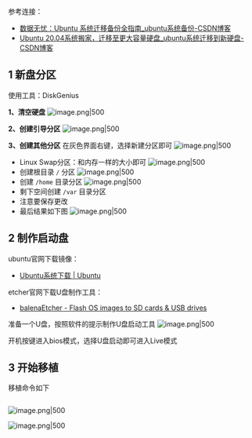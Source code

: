 参考连接：
- [数据无忧：Ubuntu 系统迁移备份全指南_ubuntu系统备份-CSDN博客](https://blog.csdn.net/qq_39517117/article/details/140216351?ops_request_misc=%257B%2522request%255Fid%2522%253A%25227638fee3dd93cd90b32085ab8420bbd3%2522%252C%2522scm%2522%253A%252220140713.130102334..%2522%257D&request_id=7638fee3dd93cd90b32085ab8420bbd3&biz_id=0&utm_medium=distribute.pc_search_result.none-task-blog-2~all~sobaiduend~default-1-140216351-null-null.142^v102^pc_search_result_base4&utm_term=Ubuntu%E7%B3%BB%E7%BB%9F%E8%BF%81%E7%A7%BB&spm=1018.2226.3001.4187)
- [Ubuntu 20.04系统搬家，迁移至更大容量硬盘_ubuntu系统迁移到新硬盘-CSDN博客](https://blog.csdn.net/wenquantongxin/article/details/130192728)
## 1 新盘分区

使用工具：DiskGenius

**1、清空硬盘**
![image.png|500](https://my-obsidian-image.oss-cn-guangzhou.aliyuncs.com/2025/05/511068f290219d3fa8a0aa5e172f3f8d.png)

**2、创建引导分区**
![image.png|500](https://my-obsidian-image.oss-cn-guangzhou.aliyuncs.com/2025/05/35902b74c41d62a9988db578b87a7a84.png)

**3、创建其他分区**
在灰色界面右键，选择新建分区即可
![image.png|500](https://my-obsidian-image.oss-cn-guangzhou.aliyuncs.com/2025/05/807097474d3224a9f3f18f1d0c45dc4b.png)
- Linux Swap分区：和内存一样的大小即可 ![image.png|500](https://my-obsidian-image.oss-cn-guangzhou.aliyuncs.com/2025/05/6d1818a2f9ae6c0965fd1055f3024155.png)
- 创建根目录 `/` 分区 ![image.png|500](https://my-obsidian-image.oss-cn-guangzhou.aliyuncs.com/2025/05/e5b8feaecc4c43f60f9eb58b392dcaf7.png)
- 创建 `/home` 目录分区 ![image.png|500](https://my-obsidian-image.oss-cn-guangzhou.aliyuncs.com/2025/05/78d699f102871f7f9101c7e94e512c64.png)
- 剩下空间创建 `/var` 目录分区 
- 注意要保存更改
- 最后结果如下图 ![image.png|500](https://my-obsidian-image.oss-cn-guangzhou.aliyuncs.com/2025/05/8d66aa5d7ad4bae28d3f1861f4820189.png)
## 2 制作启动盘

ubuntu官网下载镜像：
- [Ubuntu系统下载 | Ubuntu](https://cn.ubuntu.com/download)

etcher官网下载U盘制作工具：
- [balenaEtcher - Flash OS images to SD cards & USB drives](https://etcher.balena.io/)

准备一个U盘，按照软件的提示制作U盘启动工具
![image.png|500](https://my-obsidian-image.oss-cn-guangzhou.aliyuncs.com/2025/05/31ecb87bee7a15abaa91c52986a173ed.png)


开机按键进入bios模式，选择U盘启动即可进入Live模式

## 3 开始移植

移植命令如下
```shell

```

![image.png|500](https://my-obsidian-image.oss-cn-guangzhou.aliyuncs.com/2025/05/4d224a4881711e7e34f120941709cf5e.png)

![image.png|500](https://my-obsidian-image.oss-cn-guangzhou.aliyuncs.com/2025/05/d303e249f40497bb3358e35b9e35b156.png)

